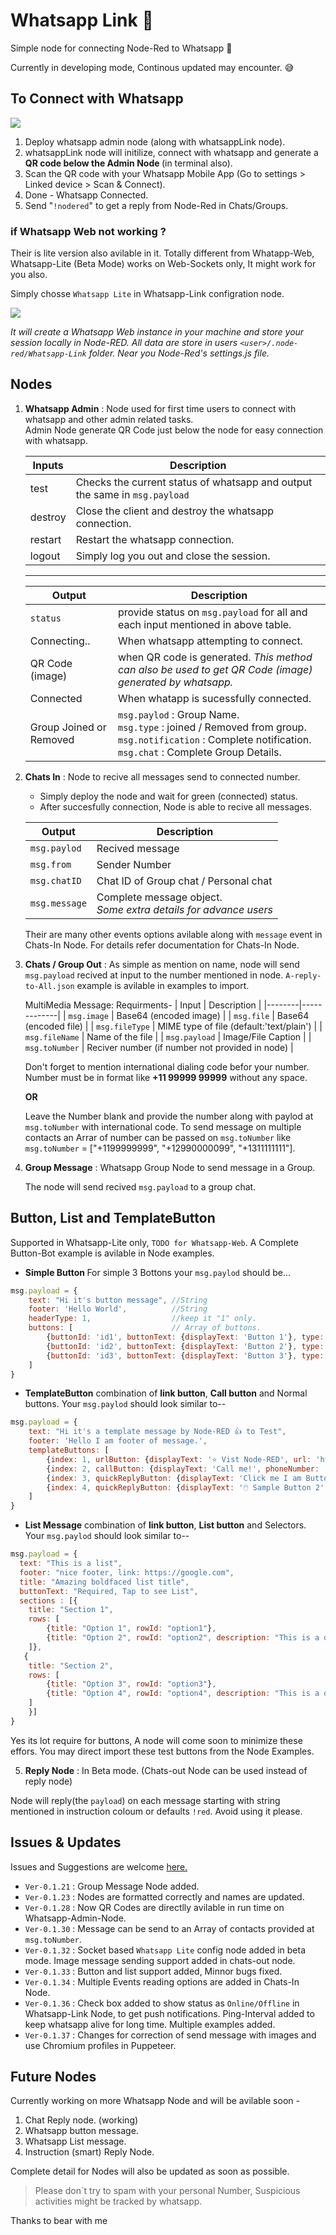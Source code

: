 # Whatsapp Link :iphone:

Simple node for connecting Node-Red to Whatsapp :iphone:

Currently in developing mode, Continous updated may encounter. :sweat_smile: 


## To Connect with Whatsapp 
![](./.github/admin_login.gif)

1. Deploy whatsapp admin node (along with whatsappLink node).
2. whatsappLink node will initilize, connect with whatsapp and generate a <b>QR code below the Admin Node </b> (in terminal also).
3. Scan the QR code with your Whatsapp Mobile App (Go to settings > Linked device > Scan & Connect).
4. Done - Whatsapp Connected.
5. Send "`!nodered`" to get a reply from Node-Red  in Chats/Groups. 

### if Whatsapp Web not working ?
Their is lite version also avilable in it. Totally different from Whatapp-Web,
Whatsapp-Lite (Beta Mode) works on Web-Sockets only, It might work for you also.

Simply chosse `Whatsapp Lite` in Whatsapp-Link configration node. 

![](./.github/WhatsaaLite.png)


 *It will create a Whatsapp Web instance in your machine and store your session locally in Node-RED. All data are store in users  `<user>/.node-red/Whatsapp-Link` folder. Near you Node-Red's settings.js file.*
 

## Nodes
1. **Whatsapp Admin** : Node used for  first time users to connect with whatsapp and other admin related tasks. </br>
Admin Node generate QR Code just below the node for easy connection with whatsapp. 

    

    | Inputs | Description           |
    |--------|--------------         |
    | test   | Checks the current status of whatsapp and output the same in `msg.payload`|
    | destroy| Close the client and destroy the whatsapp connection.|
    | restart | Restart the whatsapp connection. |
    | logout | Simply log you out and close the session. |
    ---
    
    
    | Output | Description |
    |--------| ------------|
    |`status` | provide status on `msg.payload` for all and each input mentioned in above table. |
    | Connecting..| When whatsapp attempting to connect.
    | QR Code (image) | when QR code is generated. *This method can also be used to get QR Code (image) generated by whatsapp.*
    | Connected | When whatapp is sucessfully connected.|
    | Group Joined or Removed | `msg.paylod` : Group Name. </br> `msg.type` : joined / Removed from group.</br> `msg.notification` : Complete notification. </br> `msg.chat` : Complete Group Details. 
    

2. **Chats In** : Node to recive all messages send to connected number.
    -  Simply deploy the node and wait for green (connected) status.
    -  After succesfully connection, Node is able to recive all messages.

    | Output | Description |
    |--------|-------------|
    | `msg.paylod` | Recived message |
    | `msg.from`   | Sender Number |
    | `msg.chatID` | Chat ID of Group chat / Personal chat |
    | `msg.message` | Complete message object. <br />*Some extra details for advance users* |

    Their are many other events options avilable along with `message` event in Chats-In Node. For details refer documentation for Chats-In Node. 


3. **Chats / Group Out** : As simple as mention on name, node will send `msg.payload` recived at input to the number mentioned in node.
`A-reply-to-All.json` example is avilable in examples to import.

    MultiMedia Message: Requirments-
    | Input | Description |
    |--------|-------------|
    | `msg.image` | Base64 (encoded image) |
    | `msg.file` | Base64 (encoded file) |
    | `msg.fileType` | MIME type of file (default:'text/plain') |
    | `msg.fileName` | Name of the file |
    | `msg.payload`   | Image/File Caption |
    | `msg.toNumber` | Reciver number (if number not provided in node) |

    Don't forget to mention international dialing code befor your number.
    Number must be in format like <b>+11 99999 99999</b> without any space.
        <P><b>OR</b></P>
    Leave the Number blank and provide the number along with paylod at `msg.toNumber` with international code.
    To send message on multiple contacts an Arrar of number can be passed on `msg.toNumber` like `msg.toNumber` = ["+1199999999", "+12990000099", "+1311111111"].


4. **Group Message** : Whatsapp Group Node to send message in a Group.

    The node will send recived `msg.payload` to a group chat.

## Button, List and TemplateButton
Supported in Whatsapp-Lite only, `TODO for Whatsapp-Web`. 
A Complete Button-Bot example is avilable in Node examples.

* <b>Simple Button </b>For simple 3 Bottons your `msg.paylod` should be... 

```js
msg.payload = {
    text: "Hi it's button message", //String
    footer: 'Hello World',          //String
    headerType: 1,                  //keep it "1" only.
    buttons: [                      // Array of buttons.
        {buttonId: 'id1', buttonText: {displayText: 'Button 1'}, type: 1},
        {buttonId: 'id2', buttonText: {displayText: 'Button 2'}, type: 1},
        {buttonId: 'id3', buttonText: {displayText: 'Button 3'}, type: 1}
    ]
}
```
* <b>TemplateButton</b> combination of <b>link button</b>, <b>Call button</b> and Normal buttons. Your `msg.paylod` should look similar to--

```js
msg.payload = {
    text: "Hi it's a template message by Node-RED 👍 to Test",
    footer: 'Hello I am footer of message.',
    templateButtons: [
        {index: 1, urlButton: {displayText: '⭐ Vist Node-RED', url: 'https://nodered.org/'}},
        {index: 2, callButton: {displayText: 'Call me!', phoneNumber: '+1 (234) 5678-901'}},
        {index: 3, quickReplyButton: {displayText: 'Click me I am Button', id: 'I-am-button-id-without-space'}},
        {index: 4, quickReplyButton: {displayText: '🖱️ Sample Button 2', id: 'button-2-was-clicked'}}
    ]
}
```
* <b>List Message</b> combination of <b>link button</b>, <b>List button</b> and Selectors. Your `msg.paylod` should look similar to--

```js
msg.payload = {
  text: "This is a list",
  footer: "nice footer, link: https://google.com",
  title: "Amazing boldfaced list title",
  buttonText: "Required, Tap to see List",
  sections : [{
	title: "Section 1",
	rows: [
	    {title: "Option 1", rowId: "option1"},
	    {title: "Option 2", rowId: "option2", description: "This is a description"}
	]},
   {
	title: "Section 2",
	rows: [
	    {title: "Option 3", rowId: "option3"},
	    {title: "Option 4", rowId: "option4", description: "This is a description V2"}
	]
    }]
}

```
Yes its lot require for buttons, A node will come soon to minimize these effors. 
You may direct import these test buttons from the Node Examples.


5. **Reply Node** : In Beta mode. (Chats-out Node can be used instead of reply node)

Node will reply(the `payload`) on each message starting with string mentioned in instruction coloum or defaults `!red`. Avoid using it please.
    

## Issues & Updates

Issues and Suggestions are welcome [here.](https://github.com/raweee/node-red-contrib-whatsapp-link/issues)

* `Ver-0.1.21` : Group Message Node added.
* `Ver-0.1.23` : Nodes are formatted correctly and names are updated.
* `Ver-0.1.28` : Now QR Codes are directlly avilable in run time on Whatsapp-Admin-Node.
* `Ver-0.1.30` : Message can be send to an  Array of contacts provided at `msg.toNumber`.
* `Ver-0.1.32` : Socket based `Whatsapp Lite` config node added in beta mode. Image message sending support added in chats-out node. 
* `Ver-0.1.33` : Button and list support added, Minnor bugs fixed. 
* `Ver-0.1.34` : Multiple Events reading options are added in Chats-In Node. 
* `Ver-0.1.36` : Check box added to show status as `Online/Offline` in Whatsapp-Link Node, to get push notifications. Ping-Interval added to keep whatsapp alive for long time. Multiple examples added.
* `Ver-0.1.37` : Changes for correction of send message with images and use Chromium profiles in Puppeteer.

## Future Nodes
Currently working on more Whatsapp Node and will be avilable soon -
1. Chat Reply node. (working)
2. Whatsapp button message.
3. Whatsapp List message.
2. Instruction (smart) Reply Node.

Complete detail for Nodes will also be updated as soon as possible. 

>Please don`t try to spam with your personal Number, Suspicious activities might be tracked by whatsapp. 

Thanks to bear with me 
